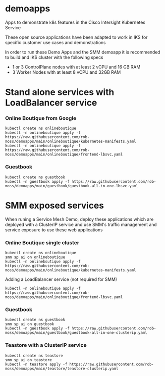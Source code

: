 # demoapps
Apps to demonstrate k8s features in the Cisco Intersight Kubernetes Service

These open source applications have been adapted to work in IKS for specific customer use cases and demonstrations

In order to run these Demo Apps and the SMM demoapp it is recommended to build and IKS cluster with the following specs
* 1 or 3 ControlPlane nodes with at least 2 vCPU and 16 GB RAM
* 3 Worker Nodes with at least 8 vCPU and 32GB RAM


# Stand alone services with LoadBalancer service

### Online Boutique from Google
```
kubectl create ns onlineboutique
kubectl -n onlineboutique apply -f https://raw.githubusercontent.com/rob-moss/demoapps/main/onlineboutique/kubernetes-manifests.yaml
kubectl -n onlineboutique apply -f https://raw.githubusercontent.com/rob-moss/demoapps/main/onlineboutique/frontend-lbsvc.yaml
```


### Guestbook
```
kubectl create ns guestbook
kubectl -n guestbook apply -f https://raw.githubusercontent.com/rob-moss/demoapps/main/guestbook/guestbook-all-in-one-lbsvc.yaml
```


# SMM exposed services

When runing a Service Mesh Demo, deploy these applications which are deployed with a ClusterIP service and use SMM's traffic management and service exposure to use these web applications


### Online Boutique single cluster
```
kubectl create ns onlineboutique
smm sp ai on onlineboutique
kubectl -n onlineboutique apply -f https://raw.githubusercontent.com/rob-moss/demoapps/main/onlineboutique/kubernetes-manifests.yaml
```

Adding a LoadBalancer service (not required for SMM)
```
kubectl -n onlineboutique apply -f https://raw.githubusercontent.com/rob-moss/demoapps/main/onlineboutique/frontend-lbsvc.yaml
```


### Guestbook
```
kubectl create ns guestbook
smm sp ai on guestbook
kubectl -n guestbook apply -f https://raw.githubusercontent.com/rob-moss/demoapps/main/guestbook/guestbook-all-in-one-clusterip.yaml
```

### Teastore with a ClusterIP service
```
kubectl create ns teastore
smm sp ai on teastore
kubectl -n teastore apply -f https://raw.githubusercontent.com/rob-moss/demoapps/main/teastore/teastore-clusterip.yaml
```



